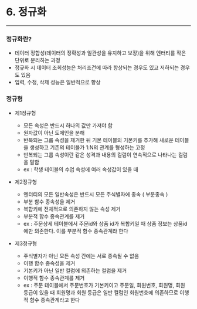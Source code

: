# 6. 정규화

---

### 정규화란?

- 데이터 정합성(데이터의 정확성과 일관성을 유지하고 보장)을 위해 엔터티를 작은 단위로 분리하는 과정
- 정규화 시 데이터 조회성능은 처리조건에 따라 향상되는 경우도 있고 저하되는 경우도 있음
- 입력, 수정, 삭제 성능은 일반적으로 향상

### 정규형

- 제1정규형
    - 모든 속성은 반드시 하나의 값만 가져야 함
    - 원자값이 아닌 도메인을 분해
    - 반복되는 그룹 속성을 제거한 뒤 기본 테이블의 기본키를 추가해 새로운 테이블을 생성하고 기존의 테이블가 1:N의 관계를 형성하는 고정
    - 반복되는 그룹 속성이란 같은 성격과 내용의 컬럼이 연속적으로 나타나는 컬럼을 말함
    - ex : 학생 테이블의 수업 속성에 여러 속성값이 있을 때


- 제2정규형
    - 엔터티의 모든 일반속성은 반드시 모든 주식별자에 종속 ( 부분종속 )
    - 부분 함수 종속성을 제거
    - 복합키에 전체적으로 의존하지 않는 속성 제거
    - 부분적 함수 종속관계를 제거
    - ex : 주문상세 테이블에서 주문id와 상품 id가 복합키일 때 상품 정보는 상품id에만 의존한다. 이를 부분적 함수 종속관계라 한다


- 제3정규형
    - 주식별자가 아닌 모든 속성 간에는 서로 종속될 수 없음
    - 이행 함수 종속성을 제거
    - 기본키가 아닌 일반 컬럼에 의존하는 컬럼을 제거
    - 이행적 함수 종속관계를 제거
    - ex : 주문 테이블에서 주문번호가 기본키이고 주문일, 회원번호, 회원명, 회원 등급이 있을 때 회원명과 회원 등급은 일반 컬럼인 회원번호에 의존하므로 이행적 함수 종속관계라고 한다

